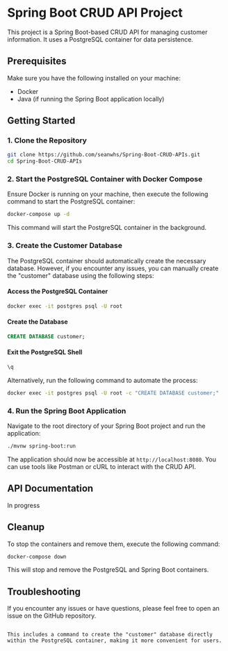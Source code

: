
# Spring Boot CRUD API Project

This project is a Spring Boot-based CRUD API for managing customer information. It uses a PostgreSQL container for data persistence.

## Prerequisites

Make sure you have the following installed on your machine:

- Docker
- Java (if running the Spring Boot application locally)

## Getting Started

### 1. Clone the Repository

```bash
git clone https://github.com/seanwhs/Spring-Boot-CRUD-APIs.git
cd Spring-Boot-CRUD-APIs
```

### 2. Start the PostgreSQL Container with Docker Compose

Ensure Docker is running on your machine, then execute the following command to start the PostgreSQL container:

```bash
docker-compose up -d
```

This command will start the PostgreSQL container in the background.

### 3. Create the Customer Database

The PostgreSQL container should automatically create the necessary database. However, if you encounter any issues, you can manually create the "customer" database using the following steps:

#### Access the PostgreSQL Container

```bash
docker exec -it postgres psql -U root
```

#### Create the Database

```sql
CREATE DATABASE customer;
```

#### Exit the PostgreSQL Shell

```sql
\q
```

Alternatively, run the following command to automate the process:

```bash
docker exec -it postgres psql -U root -c "CREATE DATABASE customer;"
```

### 4. Run the Spring Boot Application

Navigate to the root directory of your Spring Boot project and run the application:

```bash
./mvnw spring-boot:run
```

The application should now be accessible at `http://localhost:8080`. You can use tools like Postman or cURL to interact with the CRUD API.

## API Documentation

In progress 

## Cleanup

To stop the containers and remove them, execute the following command:

```bash
docker-compose down
```

This will stop and remove the PostgreSQL and Spring Boot containers.

## Troubleshooting

If you encounter any issues or have questions, please feel free to open an issue on the GitHub repository.
```

This includes a command to create the "customer" database directly within the PostgreSQL container, making it more convenient for users.
